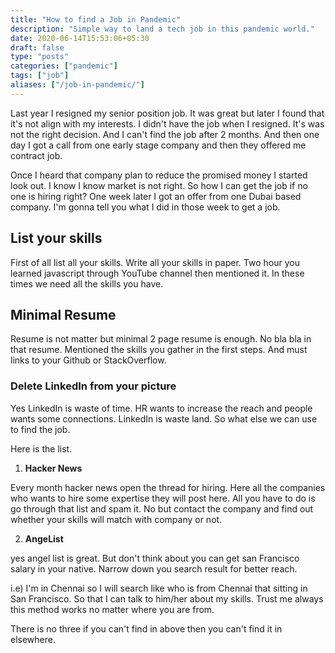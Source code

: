 ```yaml
---
title: "How to find a Job in Pandemic"
description: "Simple way to land a tech job in this pandemic world."
date: 2020-06-14T15:53:06+05:30
draft: false
type: "posts"
categories: ["pandemic"]
tags: ["job"]
aliases: ["/job-in-pandemic/"]
---
```


Last year I resigned my senior position job. It was great but later I found that it's not align with my interests. I didn't have the job when I resigned. It's was not the right decision. And I can't find the job after 2 months. And then one day I got a call from one early stage company and then they offered me contract job.



Once I heard that company plan to reduce the promised money I started look out. I know I know market is not right. So how I can get the job if no one is hiring right? One week later I got an offer from one Dubai based company. I'm gonna tell you what I did in those week to get a job.

## List your skills

First of all list all your skills. Write all your skills in paper. Two hour you learned javascript through YouTube channel then mentioned it. In these times we need all the skills you have.

## Minimal Resume

Resume is not matter but minimal 2 page resume is enough. No bla bla in that resume. Mentioned the skills you gather in the first steps. And must links to your Github or StackOverflow.

### Delete LinkedIn from your picture

Yes LinkedIn is waste of time. HR wants to increase the reach and people wants some connections. LinkedIn is waste land. So what else we can use to find the job.



Here is the list.

1. **Hacker News**

Every month hacker news open the thread for hiring. Here all the companies who wants to hire some expertise they will post here. All you have to do is go through that list and spam it. No but contact the company and find out whether your skills will match with company or not.

2. **AngeList**

yes angel list is great. But don't think about you can get san Francisco salary in your native. Narrow down you search result for better reach.

i.e) I'm in Chennai so I will search like who is from Chennai that sitting in San Francisco. So that I can talk to him/her about my skills. Trust me always this method works no matter where you are from.



There is no three if you can't find in above then you can't find it in elsewhere.

